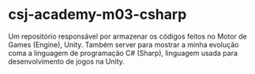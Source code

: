 # csj-academy-m03-csharp
Um repositório responsável por armazenar os códigos feitos no Motor de Games (Engine), Unity. Também server para mostrar a minha evolução coma a linguagem de programação C# (Sharp), linguagem usada para desenvolvimento de jogos na Unity.
